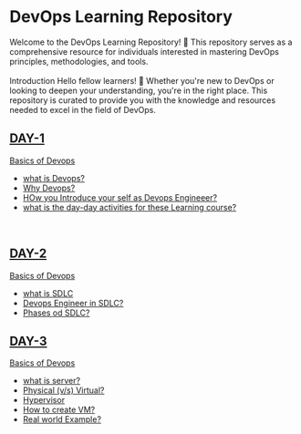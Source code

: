 <h1>DevOps Learning Repository</h1>
Welcome to the DevOps Learning Repository! 🚀 This repository serves as a comprehensive resource for individuals interested in mastering DevOps principles, methodologies, and tools.<br>
<br>
Introduction
Hello fellow learners! 👋 Whether you're new to DevOps or looking to deepen your understanding, you're in the right place. This repository is curated to provide you with the knowledge and resources needed to excel in the field of DevOps.

<h2><a href="https://github.com/shaikshahidhussain/Devops/tree/main/day-1">DAY-1</h2>
Basics of Devops
<ul>
  <li>what is Devops?</li>
  <li>Why Devops?</li>
  <li>HOw you Introduce your self as Devops Engineeer?</li>
  <li>what is the day-day activities for these Learning course?</li>
</ul>
<br>
<h2><a href="https://github.com/shaikshahidhussain/Devops/tree/main/day-2">DAY-2</h2>
Basics of Devops
<ul>
  <li>what is SDLC</li>
  <li>Devops Engineer in SDLC?</li>
  <li>Phases od SDLC?</li>
</ul>

<h2><a href="https://github.com/shaikshahidhussain/Devops/tree/main/day-3">DAY-3</h2>
Basics of Devops
<ul>
  <li>what is server?</li>
  <li>Physical (v/s) Virtual?</li>
  <li>Hypervisor</li>
  <li>How to create VM?</li>
  <li>Real world Example?</li>
</ul>
